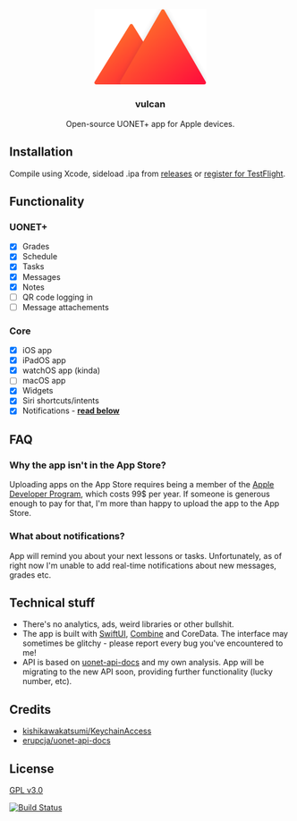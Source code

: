 <p align="center">
	<img width="200" src="Shared/Assets.xcassets/vulcan.imageset/Vulcan@2x.png" alt="vulcan Logo"><br/>
	<h3 align="center">vulcan</h3>
	<p align="center">Open-source UONET+ app for Apple devices.</p>
</p>

## Installation
Compile using Xcode, sideload .ipa from [releases](https://github.com/rrroyal/vulcan/releases) or [register for TestFlight](https://form.typeform.com/to/Mqh3AvAx).

## Functionality
### UONET+
- [x] Grades
- [x] Schedule
- [x] Tasks
- [x] Messages
- [x] Notes
- [ ] QR code logging in
- [ ] Message attachements

### Core
- [x] iOS app
- [x] iPadOS app
- [x] watchOS app (kinda)
- [ ] macOS app
- [x] Widgets
- [x] Siri shortcuts/intents
- [x] Notifications - [**read below**](#what-about-notifications)

## FAQ
### Why the app isn't in the App Store?
Uploading apps on the App Store requires being a member of the [Apple Developer Program](https://developer.apple.com/programs/), which costs 99$ per year. If someone is generous enough to pay for that, I'm more than happy to upload the app to the App Store.

### What about notifications?
App will remind you about your next lessons or tasks. Unfortunately, as of right now I'm unable to add real-time notifications about new messages, grades etc.

## Technical stuff
- There's no analytics, ads, weird libraries or other bullshit.
- The app is built with [SwiftUI](https://developer.apple.com/xcode/swiftui/), [Combine](https://developer.apple.com/documentation/combine) and CoreData. The interface may sometimes be glitchy - please report every bug you've encountered to me!
- API is based on [uonet-api-docs](https://gitlab.com/erupcja/uonet-api-docs) and my own analysis. App will be migrating to the new API soon, providing further functionality (lucky number, etc).

## Credits
- [kishikawakatsumi/KeychainAccess](https://github.com/kishikawakatsumi/KeychainAccess)  
- [erupcja/uonet-api-docs](https://gitlab.com/erupcja/uonet-api-docs)  

## License
[GPL v3.0](LICENSE)

[![Build Status](https://app.bitrise.io/app/96fcd2c4966a42d2/status.svg?token=tyQy2iKlWi_0yMeQtq2X7g&branch=main)](https://app.bitrise.io/app/96fcd2c4966a42d2)